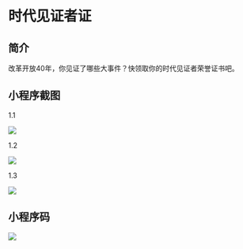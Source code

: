 # 时代见证者证

## 简介

改革开放40年，你见证了哪些大事件？快领取你的时代见证者荣誉证书吧。

## 小程序截图

1.1

![](../imgs/小程序截图/时代见证者/1.1.png)

1.2

![](../imgs/小程序截图/时代见证者/1.2.png)

1.3

![](../imgs/小程序截图/时代见证者/1.3.png)

## 小程序码

![](../imgs/二维码-时代见证者.jpg)


